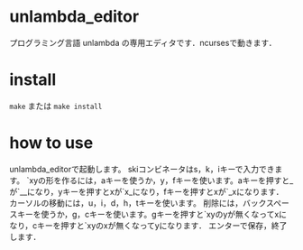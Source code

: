 # unlambda_editor
プログラミング言語 unlambda の専用エディタです．ncursesで動きます．

# install
```make``` または ```make install```

# how to use
unlambda_editorで起動します。
skiコンビネータはs，k，iキーで入力できます。
\`xyの形を作るには，aキーを使うか，y，fキーを使います。aキーを押すと_が\`__になり，yキーを押すとxが\`x_になり，fキーを押すとxが\`_xになります．
カーソルの移動には，u，i，d，h，tキーを使います。
削除には，バックスペースキーを使うか，g，cキーを使います。gキーを押すと\`xyのyが無くなってxになり，cキーを押すと\`xyのxが無くなってyになります．
エンターで保存，終了します．
